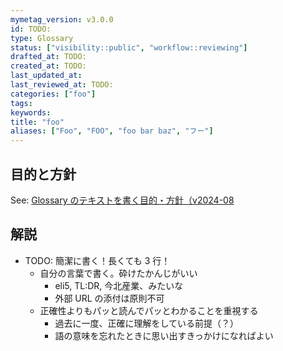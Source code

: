 ```yaml
---
mymetag_version: v3.0.0
id: TODO:
type: Glossary
status: ["visibility::public", "workflow::reviewing"]
drafted_at: TODO:
created_at: TODO:
last_updated_at:
last_reviewed_at: TODO:
categories: ["foo"]
tags:
keywords:
title: "foo"
aliases: ["Foo", "FOO", "foo bar baz", "フー"]
---
```


## 目的と方針

See: [Glossary のテキストを書く目的・方針（v2024-08](./TODO:.md)

## 解説

- TODO: 簡潔に書く！長くても 3 行！
    - 自分の言葉で書く。砕けたかんじがいい
        - eli5, TL:DR, 今北産業、みたいな
        - 外部 URL の添付は原則不可
    - 正確性よりもパッと読んでパッとわかることを重視する
        - 過去に一度、正確に理解をしている前提（？）
        - 語の意味を忘れたときに思い出すきっかけになればよい
